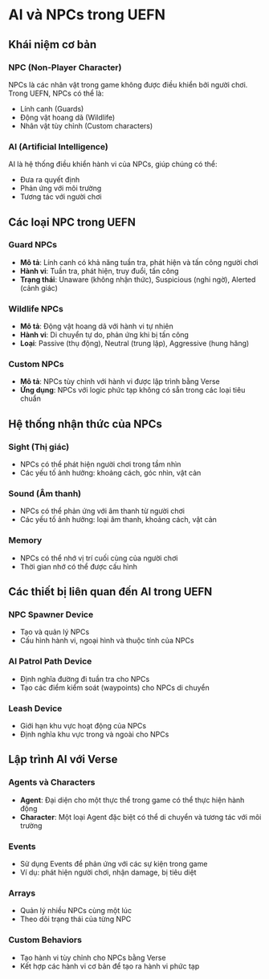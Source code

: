 # AI và NPCs trong UEFN

## Khái niệm cơ bản

### NPC (Non-Player Character)
NPCs là các nhân vật trong game không được điều khiển bởi người chơi. Trong UEFN, NPCs có thể là:
- Lính canh (Guards)
- Động vật hoang dã (Wildlife)
- Nhân vật tùy chỉnh (Custom characters)

### AI (Artificial Intelligence)
AI là hệ thống điều khiển hành vi của NPCs, giúp chúng có thể:
- Đưa ra quyết định
- Phản ứng với môi trường
- Tương tác với người chơi

## Các loại NPC trong UEFN

### Guard NPCs
- **Mô tả**: Lính canh có khả năng tuần tra, phát hiện và tấn công người chơi
- **Hành vi**: Tuần tra, phát hiện, truy đuổi, tấn công
- **Trạng thái**: Unaware (không nhận thức), Suspicious (nghi ngờ), Alerted (cảnh giác)

### Wildlife NPCs
- **Mô tả**: Động vật hoang dã với hành vi tự nhiên
- **Hành vi**: Di chuyển tự do, phản ứng khi bị tấn công
- **Loại**: Passive (thụ động), Neutral (trung lập), Aggressive (hung hăng)

### Custom NPCs
- **Mô tả**: NPCs tùy chỉnh với hành vi được lập trình bằng Verse
- **Ứng dụng**: NPCs với logic phức tạp không có sẵn trong các loại tiêu chuẩn

## Hệ thống nhận thức của NPCs

### Sight (Thị giác)
- NPCs có thể phát hiện người chơi trong tầm nhìn
- Các yếu tố ảnh hưởng: khoảng cách, góc nhìn, vật cản

### Sound (Âm thanh)
- NPCs có thể phản ứng với âm thanh từ người chơi
- Các yếu tố ảnh hưởng: loại âm thanh, khoảng cách, vật cản

### Memory
- NPCs có thể nhớ vị trí cuối cùng của người chơi
- Thời gian nhớ có thể được cấu hình

## Các thiết bị liên quan đến AI trong UEFN

### NPC Spawner Device
- Tạo và quản lý NPCs
- Cấu hình hành vi, ngoại hình và thuộc tính của NPCs

### AI Patrol Path Device
- Định nghĩa đường đi tuần tra cho NPCs
- Tạo các điểm kiểm soát (waypoints) cho NPCs di chuyển

### Leash Device
- Giới hạn khu vực hoạt động của NPCs
- Định nghĩa khu vực trong và ngoài cho NPCs

## Lập trình AI với Verse

### Agents và Characters
- **Agent**: Đại diện cho một thực thể trong game có thể thực hiện hành động
- **Character**: Một loại Agent đặc biệt có thể di chuyển và tương tác với môi trường

### Events
- Sử dụng Events để phản ứng với các sự kiện trong game
- Ví dụ: phát hiện người chơi, nhận damage, bị tiêu diệt

### Arrays
- Quản lý nhiều NPCs cùng một lúc
- Theo dõi trạng thái của từng NPC

### Custom Behaviors
- Tạo hành vi tùy chỉnh cho NPCs bằng Verse
- Kết hợp các hành vi cơ bản để tạo ra hành vi phức tạp